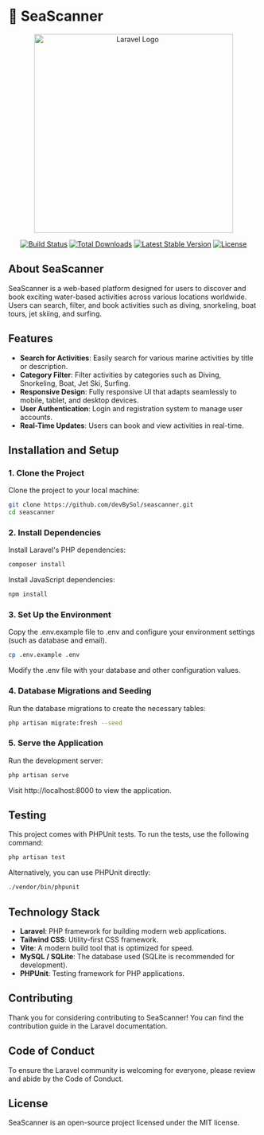 # 🌊 SeaScanner

<p align="center"><a href="https://laravel.com" target="_blank"><img src="https://raw.githubusercontent.com/laravel/art/master/logo-lockup/5%20SVG/2%20CMYK/1%20Full%20Color/laravel-logolockup-cmyk-red.svg" width="400" alt="Laravel Logo"></a></p>

<p align="center">
<a href="https://github.com/laravel/framework/actions"><img src="https://github.com/laravel/framework/workflows/tests/badge.svg" alt="Build Status"></a>
<a href="https://packagist.org/packages/laravel/framework"><img src="https://img.shields.io/packagist/dt/laravel/framework" alt="Total Downloads"></a>
<a href="https://packagist.org/packages/laravel/framework"><img src="https://img.shields.io/packagist/v/laravel/framework" alt="Latest Stable Version"></a>
<a href="https://packagist.org/packages/laravel/framework"><img src="https://img.shields.io/packagist/l/laravel/framework" alt="License"></a>
</p>

## About SeaScanner

SeaScanner is a web-based platform designed for users to discover and book exciting water-based activities across various locations worldwide. Users can search, filter, and book activities such as diving, snorkeling, boat tours, jet skiing, and surfing.

## Features

- **Search for Activities**: Easily search for various marine activities by title or description.
- **Category Filter**: Filter activities by categories such as Diving, Snorkeling, Boat, Jet Ski, Surfing.
- **Responsive Design**: Fully responsive UI that adapts seamlessly to mobile, tablet, and desktop devices.
- **User Authentication**: Login and registration system to manage user accounts.
- **Real-Time Updates**: Users can book and view activities in real-time.

## Installation and Setup

### 1. Clone the Project

Clone the project to your local machine:

```bash
git clone https://github.com/devBySol/seascanner.git
cd seascanner
```

### 2. Install Dependencies

Install Laravel's PHP dependencies:

```bash
composer install
```

Install JavaScript dependencies:

```bash
npm install
```

### 3. Set Up the Environment

Copy the .env.example file to .env and configure your environment settings (such as database and email).

```bash
cp .env.example .env
```

Modify the .env file with your database and other configuration values.

### 4. Database Migrations and Seeding

Run the database migrations to create the necessary tables:

```bash
php artisan migrate:fresh --seed
```

### 5. Serve the Application

Run the development server:

```bash
php artisan serve
```

Visit http://localhost:8000 to view the application.

## Testing

This project comes with PHPUnit tests. To run the tests, use the following command:

```bash
php artisan test
```

Alternatively, you can use PHPUnit directly:

```bash
./vendor/bin/phpunit
```

## Technology Stack

- **Laravel**: PHP framework for building modern web applications.
- **Tailwind CSS**: Utility-first CSS framework.
- **Vite**: A modern build tool that is optimized for speed.
- **MySQL / SQLite**: The database used (SQLite is recommended for development).
- **PHPUnit**: Testing framework for PHP applications.

## Contributing

Thank you for considering contributing to SeaScanner! You can find the contribution guide in the Laravel documentation.

## Code of Conduct

To ensure the Laravel community is welcoming for everyone, please review and abide by the Code of Conduct.

## License

SeaScanner is an open-source project licensed under the MIT license.

